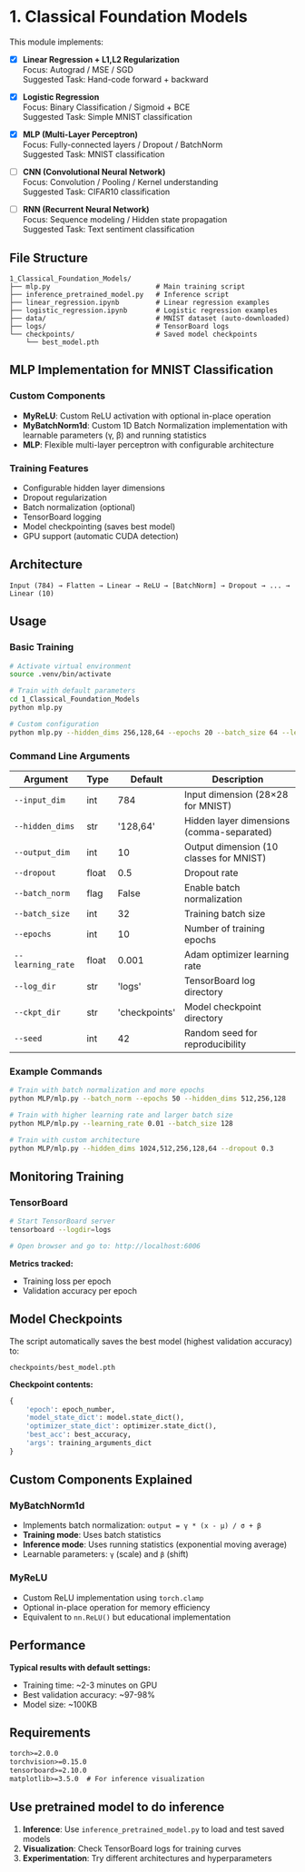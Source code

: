 # 1. Classical Foundation Models

This module implements:
- [x] **Linear Regression + L1,L2 Regularization**  
  Focus: Autograd / MSE / SGD  
  Suggested Task: Hand-code forward + backward

- [x] **Logistic Regression**  
  Focus: Binary Classification / Sigmoid + BCE  
  Suggested Task: Simple MNIST classification

- [x] **MLP (Multi-Layer Perceptron)**  
  Focus: Fully-connected layers / Dropout / BatchNorm  
  Suggested Task: MNIST classification

- [ ] **CNN (Convolutional Neural Network)**  
  Focus: Convolution / Pooling / Kernel understanding  
  Suggested Task: CIFAR10 classification

- [ ] **RNN (Recurrent Neural Network)**  
  Focus: Sequence modeling / Hidden state propagation  
  Suggested Task: Text sentiment classification

## File Structure

```
1_Classical_Foundation_Models/
├── mlp.py                          # Main training script
├── inference_pretrained_model.py   # Inference script
├── linear_regression.ipynb         # Linear regression examples
├── logistic_regression.ipynb       # Logistic regression examples
├── data/                           # MNIST dataset (auto-downloaded)
├── logs/                           # TensorBoard logs
└── checkpoints/                    # Saved model checkpoints
    └── best_model.pth
```



## MLP Implementation for MNIST Classification

### Custom Components
- **MyReLU**: Custom ReLU activation with optional in-place operation
- **MyBatchNorm1d**: Custom 1D Batch Normalization implementation with learnable parameters (γ, β) and running statistics
- **MLP**: Flexible multi-layer perceptron with configurable architecture

### Training Features
- Configurable hidden layer dimensions
- Dropout regularization
- Batch normalization (optional)
- TensorBoard logging
- Model checkpointing (saves best model)
- GPU support (automatic CUDA detection)

## Architecture

```
Input (784) → Flatten → Linear → ReLU → [BatchNorm] → Dropout → ... → Linear (10)
```

## Usage

### Basic Training
```bash
# Activate virtual environment
source .venv/bin/activate

# Train with default parameters
cd 1_Classical_Foundation_Models
python mlp.py

# Custom configuration
python mlp.py --hidden_dims 256,128,64 --epochs 20 --batch_size 64 --learning_rate 0.001
```

### Command Line Arguments

| Argument | Type | Default | Description |
|----------|------|---------|-------------|
| `--input_dim` | int | 784 | Input dimension (28×28 for MNIST) |
| `--hidden_dims` | str | '128,64' | Hidden layer dimensions (comma-separated) |
| `--output_dim` | int | 10 | Output dimension (10 classes for MNIST) |
| `--dropout` | float | 0.5 | Dropout rate |
| `--batch_norm` | flag | False | Enable batch normalization |
| `--batch_size` | int | 32 | Training batch size |
| `--epochs` | int | 10 | Number of training epochs |
| `--learning_rate` | float | 0.001 | Adam optimizer learning rate |
| `--log_dir` | str | 'logs' | TensorBoard log directory |
| `--ckpt_dir` | str | 'checkpoints' | Model checkpoint directory |
| `--seed` | int | 42 | Random seed for reproducibility |

### Example Commands

```bash
# Train with batch normalization and more epochs
python MLP/mlp.py --batch_norm --epochs 50 --hidden_dims 512,256,128

# Train with higher learning rate and larger batch size
python MLP/mlp.py --learning_rate 0.01 --batch_size 128

# Train with custom architecture
python MLP/mlp.py --hidden_dims 1024,512,256,128,64 --dropout 0.3
```

## Monitoring Training

### TensorBoard
```bash
# Start TensorBoard server
tensorboard --logdir=logs

# Open browser and go to: http://localhost:6006
```

**Metrics tracked:**
- Training loss per epoch
- Validation accuracy per epoch

## Model Checkpoints

The script automatically saves the best model (highest validation accuracy) to:
```
checkpoints/best_model.pth
```

**Checkpoint contents:**
```python
{
    'epoch': epoch_number,
    'model_state_dict': model.state_dict(),
    'optimizer_state_dict': optimizer.state_dict(),
    'best_acc': best_accuracy,
    'args': training_arguments_dict
}
```


## Custom Components Explained

### MyBatchNorm1d
- Implements batch normalization: `output = γ * (x - μ) / σ + β`
- **Training mode**: Uses batch statistics
- **Inference mode**: Uses running statistics (exponential moving average)
- Learnable parameters: `γ` (scale) and `β` (shift)

### MyReLU
- Custom ReLU implementation using `torch.clamp`
- Optional in-place operation for memory efficiency
- Equivalent to `nn.ReLU()` but educational implementation

## Performance

**Typical results with default settings:**
- Training time: ~2-3 minutes on GPU
- Best validation accuracy: ~97-98%
- Model size: ~100KB

## Requirements

```txt
torch>=2.0.0
torchvision>=0.15.0
tensorboard>=2.10.0
matplotlib>=3.5.0  # For inference visualization
```

## Use pretrained model to do inference

1. **Inference**: Use `inference_pretrained_model.py` to load and test saved models
2. **Visualization**: Check TensorBoard logs for training curves
3. **Experimentation**: Try different architectures and hyperparameters